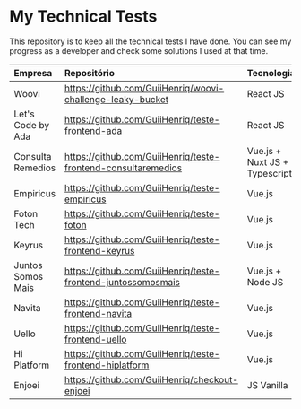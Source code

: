 # My Technical Tests

This repository is to keep all the technical tests I have done. You can see my progress as a developer and check some solutions I used at that time.

| Empresa           | Repositório                                                   | Tecnologias                   | Data      |
| :---------------- | :------------------------------------------------------------ | :---------------------------- | :-------- |
| Woovi             | https://github.com/GuiiHenriq/woovi-challenge-leaky-bucket    | React JS                      | May/2025  |
| Let's Code by Ada | https://github.com/GuiiHenriq/teste-frontend-ada              | React JS                      | Sep/2022  |
| Consulta Remedios | https://github.com/GuiiHenriq/teste-frontend-consultaremedios | Vue.js + Nuxt JS + Typescript | Sep/2022  |
| Empiricus         | https://github.com/GuiiHenriq/teste-empiricus                 | Vue.js                        | May/2021 |
| Foton Tech        | https://github.com/GuiiHenriq/teste-foton                     | Vue.js                        | Apr/2021  |
| Keyrus            | https://github.com/GuiiHenriq/teste-frontend-keyrus           | Vue.js                        | Feb/2021  |
| Juntos Somos Mais | https://github.com/GuiiHenriq/teste-frontend-juntossomosmais  | Vue.js + Node JS              | Feb/2021  |
| Navita            | https://github.com/GuiiHenriq/teste-frontend-navita           | Vue.js                        | Feb/2021  |
| Uello             | https://github.com/GuiiHenriq/teste-frontend-uello            | Vue.js                        | Feb/2021  |
| Hi Platform       | https://github.com/GuiiHenriq/teste-frontend-hiplatform       | Vue.js                        | Feb/2021  |
| Enjoei            | https://github.com/GuiiHenriq/checkout-enjoei                 | JS Vanilla                    | Feb/2019  |
